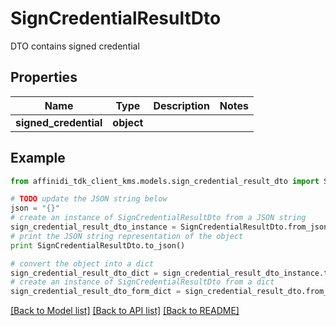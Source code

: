 # SignCredentialResultDto

DTO contains signed credential

## Properties

| Name                  | Type       | Description | Notes |
| --------------------- | ---------- | ----------- | ----- |
| **signed_credential** | **object** |             |

## Example

```python
from affinidi_tdk_client_kms.models.sign_credential_result_dto import SignCredentialResultDto

# TODO update the JSON string below
json = "{}"
# create an instance of SignCredentialResultDto from a JSON string
sign_credential_result_dto_instance = SignCredentialResultDto.from_json(json)
# print the JSON string representation of the object
print SignCredentialResultDto.to_json()

# convert the object into a dict
sign_credential_result_dto_dict = sign_credential_result_dto_instance.to_dict()
# create an instance of SignCredentialResultDto from a dict
sign_credential_result_dto_form_dict = sign_credential_result_dto.from_dict(sign_credential_result_dto_dict)
```

[[Back to Model list]](../README.md#documentation-for-models) [[Back to API list]](../README.md#documentation-for-api-endpoints) [[Back to README]](../README.md)

